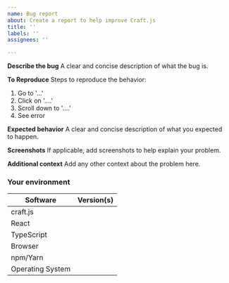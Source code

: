 ```yaml
---
name: Bug report
about: Create a report to help improve Craft.js
title: ''
labels: ''
assignees: ''

---
```


**Describe the bug**
A clear and concise description of what the bug is.

**To Reproduce**
Steps to reproduce the behavior:
1. Go to '...'
2. Click on '....'
3. Scroll down to '....'
4. See error

**Expected behavior**
A clear and concise description of what you expected to happen.

**Screenshots**
If applicable, add screenshots to help explain your problem.

**Additional context**
Add any other context about the problem here.

### Your environment

| Software         | Version(s) |
| ---------------- | ---------- |
| craft.js           |
| React            |
| TypeScript       |
| Browser          |
| npm/Yarn         |
| Operating System |
